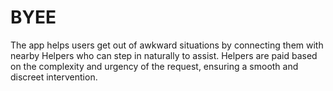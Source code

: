 # BYEE
The app helps users get out of awkward situations by connecting them with nearby Helpers who can step in naturally to assist. Helpers are paid based on the complexity and urgency of the request, ensuring a smooth and discreet intervention.
